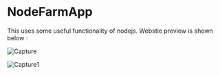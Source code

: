 # NodeFarmApp
This uses some useful functionality of nodejs.
Webstie preview is shown below :


![Capture](https://user-images.githubusercontent.com/43849911/63861250-29984d00-c9c8-11e9-9d50-b4ebd306c103.JPG)


![Capture1](https://user-images.githubusercontent.com/43849911/63861252-29984d00-c9c8-11e9-8b44-88c11695c76c.JPG)
